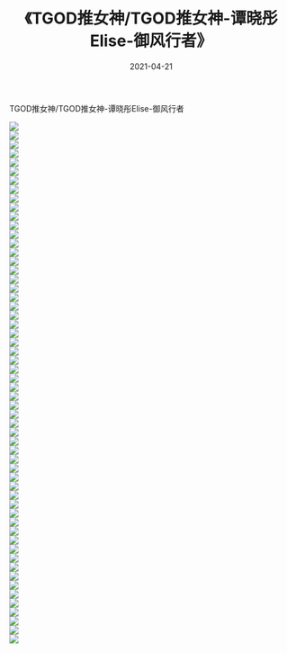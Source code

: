 ﻿---
layout: post
title:  《TGOD推女神/TGOD推女神-谭晓彤Elise-御风行者》
date:   2021-04-21
img: http://img.660000.xyz/Sharelink/网络美图/2021/TGOD推女神/TGOD推女神-谭晓彤Elise-御风行者/000.jpg
categories: [美女, 清纯, 唯美]
---

TGOD推女神/TGOD推女神-谭晓彤Elise-御风行者

 ![](http://img.660000.xyz/Sharelink/网络美图/2021/TGOD推女神/TGOD推女神-谭晓彤Elise-御风行者/001.jpg) <br>![](http://img.660000.xyz/Sharelink/网络美图/2021/TGOD推女神/TGOD推女神-谭晓彤Elise-御风行者/002.jpg) <br>![](http://img.660000.xyz/Sharelink/网络美图/2021/TGOD推女神/TGOD推女神-谭晓彤Elise-御风行者/003.jpg) <br>![](http://img.660000.xyz/Sharelink/网络美图/2021/TGOD推女神/TGOD推女神-谭晓彤Elise-御风行者/004.jpg) <br>![](http://img.660000.xyz/Sharelink/网络美图/2021/TGOD推女神/TGOD推女神-谭晓彤Elise-御风行者/005.jpg) <br>![](http://img.660000.xyz/Sharelink/网络美图/2021/TGOD推女神/TGOD推女神-谭晓彤Elise-御风行者/006.jpg) <br>![](http://img.660000.xyz/Sharelink/网络美图/2021/TGOD推女神/TGOD推女神-谭晓彤Elise-御风行者/007.jpg) <br>![](http://img.660000.xyz/Sharelink/网络美图/2021/TGOD推女神/TGOD推女神-谭晓彤Elise-御风行者/008.jpg) <br>![](http://img.660000.xyz/Sharelink/网络美图/2021/TGOD推女神/TGOD推女神-谭晓彤Elise-御风行者/009.jpg) <br>![](http://img.660000.xyz/Sharelink/网络美图/2021/TGOD推女神/TGOD推女神-谭晓彤Elise-御风行者/010.jpg) <br>![](http://img.660000.xyz/Sharelink/网络美图/2021/TGOD推女神/TGOD推女神-谭晓彤Elise-御风行者/011.jpg) <br>![](http://img.660000.xyz/Sharelink/网络美图/2021/TGOD推女神/TGOD推女神-谭晓彤Elise-御风行者/012.jpg) <br>![](http://img.660000.xyz/Sharelink/网络美图/2021/TGOD推女神/TGOD推女神-谭晓彤Elise-御风行者/013.jpg) <br>![](http://img.660000.xyz/Sharelink/网络美图/2021/TGOD推女神/TGOD推女神-谭晓彤Elise-御风行者/014.jpg) <br>![](http://img.660000.xyz/Sharelink/网络美图/2021/TGOD推女神/TGOD推女神-谭晓彤Elise-御风行者/015.jpg) <br>![](http://img.660000.xyz/Sharelink/网络美图/2021/TGOD推女神/TGOD推女神-谭晓彤Elise-御风行者/016.jpg) <br>![](http://img.660000.xyz/Sharelink/网络美图/2021/TGOD推女神/TGOD推女神-谭晓彤Elise-御风行者/017.jpg) <br>![](http://img.660000.xyz/Sharelink/网络美图/2021/TGOD推女神/TGOD推女神-谭晓彤Elise-御风行者/018.jpg) <br>![](http://img.660000.xyz/Sharelink/网络美图/2021/TGOD推女神/TGOD推女神-谭晓彤Elise-御风行者/019.jpg) <br>![](http://img.660000.xyz/Sharelink/网络美图/2021/TGOD推女神/TGOD推女神-谭晓彤Elise-御风行者/020.jpg) <br>![](http://img.660000.xyz/Sharelink/网络美图/2021/TGOD推女神/TGOD推女神-谭晓彤Elise-御风行者/021.jpg) <br>![](http://img.660000.xyz/Sharelink/网络美图/2021/TGOD推女神/TGOD推女神-谭晓彤Elise-御风行者/022.jpg) <br>![](http://img.660000.xyz/Sharelink/网络美图/2021/TGOD推女神/TGOD推女神-谭晓彤Elise-御风行者/023.jpg) <br>![](http://img.660000.xyz/Sharelink/网络美图/2021/TGOD推女神/TGOD推女神-谭晓彤Elise-御风行者/024.jpg) <br>![](http://img.660000.xyz/Sharelink/网络美图/2021/TGOD推女神/TGOD推女神-谭晓彤Elise-御风行者/025.jpg) <br>![](http://img.660000.xyz/Sharelink/网络美图/2021/TGOD推女神/TGOD推女神-谭晓彤Elise-御风行者/026.jpg) <br>![](http://img.660000.xyz/Sharelink/网络美图/2021/TGOD推女神/TGOD推女神-谭晓彤Elise-御风行者/027.jpg) <br>![](http://img.660000.xyz/Sharelink/网络美图/2021/TGOD推女神/TGOD推女神-谭晓彤Elise-御风行者/028.jpg) <br>![](http://img.660000.xyz/Sharelink/网络美图/2021/TGOD推女神/TGOD推女神-谭晓彤Elise-御风行者/029.jpg) <br>![](http://img.660000.xyz/Sharelink/网络美图/2021/TGOD推女神/TGOD推女神-谭晓彤Elise-御风行者/030.jpg) <br>![](http://img.660000.xyz/Sharelink/网络美图/2021/TGOD推女神/TGOD推女神-谭晓彤Elise-御风行者/031.jpg) <br>![](http://img.660000.xyz/Sharelink/网络美图/2021/TGOD推女神/TGOD推女神-谭晓彤Elise-御风行者/032.jpg) <br>![](http://img.660000.xyz/Sharelink/网络美图/2021/TGOD推女神/TGOD推女神-谭晓彤Elise-御风行者/033.jpg) <br>![](http://img.660000.xyz/Sharelink/网络美图/2021/TGOD推女神/TGOD推女神-谭晓彤Elise-御风行者/034.jpg) <br>![](http://img.660000.xyz/Sharelink/网络美图/2021/TGOD推女神/TGOD推女神-谭晓彤Elise-御风行者/035.jpg) <br>![](http://img.660000.xyz/Sharelink/网络美图/2021/TGOD推女神/TGOD推女神-谭晓彤Elise-御风行者/036.jpg) <br>![](http://img.660000.xyz/Sharelink/网络美图/2021/TGOD推女神/TGOD推女神-谭晓彤Elise-御风行者/037.jpg) <br>![](http://img.660000.xyz/Sharelink/网络美图/2021/TGOD推女神/TGOD推女神-谭晓彤Elise-御风行者/038.jpg) <br>![](http://img.660000.xyz/Sharelink/网络美图/2021/TGOD推女神/TGOD推女神-谭晓彤Elise-御风行者/039.jpg) <br>![](http://img.660000.xyz/Sharelink/网络美图/2021/TGOD推女神/TGOD推女神-谭晓彤Elise-御风行者/040.jpg) <br>![](http://img.660000.xyz/Sharelink/网络美图/2021/TGOD推女神/TGOD推女神-谭晓彤Elise-御风行者/041.jpg) <br>![](http://img.660000.xyz/Sharelink/网络美图/2021/TGOD推女神/TGOD推女神-谭晓彤Elise-御风行者/042.jpg) <br>![](http://img.660000.xyz/Sharelink/网络美图/2021/TGOD推女神/TGOD推女神-谭晓彤Elise-御风行者/043.jpg) <br>![](http://img.660000.xyz/Sharelink/网络美图/2021/TGOD推女神/TGOD推女神-谭晓彤Elise-御风行者/044.jpg) <br>![](http://img.660000.xyz/Sharelink/网络美图/2021/TGOD推女神/TGOD推女神-谭晓彤Elise-御风行者/045.jpg) <br>![](http://img.660000.xyz/Sharelink/网络美图/2021/TGOD推女神/TGOD推女神-谭晓彤Elise-御风行者/046.jpg) <br>![](http://img.660000.xyz/Sharelink/网络美图/2021/TGOD推女神/TGOD推女神-谭晓彤Elise-御风行者/047.jpg) <br>![](http://img.660000.xyz/Sharelink/网络美图/2021/TGOD推女神/TGOD推女神-谭晓彤Elise-御风行者/048.jpg) <br>![](http://img.660000.xyz/Sharelink/网络美图/2021/TGOD推女神/TGOD推女神-谭晓彤Elise-御风行者/049.jpg) <br>![](http://img.660000.xyz/Sharelink/网络美图/2021/TGOD推女神/TGOD推女神-谭晓彤Elise-御风行者/050.jpg) <br>![](http://img.660000.xyz/Sharelink/网络美图/2021/TGOD推女神/TGOD推女神-谭晓彤Elise-御风行者/051.jpg) <br>![](http://img.660000.xyz/Sharelink/网络美图/2021/TGOD推女神/TGOD推女神-谭晓彤Elise-御风行者/052.jpg) <br>![](http://img.660000.xyz/Sharelink/网络美图/2021/TGOD推女神/TGOD推女神-谭晓彤Elise-御风行者/053.jpg) <br>![](http://img.660000.xyz/Sharelink/网络美图/2021/TGOD推女神/TGOD推女神-谭晓彤Elise-御风行者/054.jpg) <br>![](http://img.660000.xyz/Sharelink/网络美图/2021/TGOD推女神/TGOD推女神-谭晓彤Elise-御风行者/055.jpg) <br>![](http://img.660000.xyz/Sharelink/网络美图/2021/TGOD推女神/TGOD推女神-谭晓彤Elise-御风行者/056.jpg) <br>![](http://img.660000.xyz/Sharelink/网络美图/2021/TGOD推女神/TGOD推女神-谭晓彤Elise-御风行者/057.jpg) <br>![](http://img.660000.xyz/Sharelink/网络美图/2021/TGOD推女神/TGOD推女神-谭晓彤Elise-御风行者/058.jpg) <br>